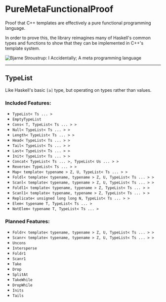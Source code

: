 # PureMetaFunctionalProof
Proof that C++ templates are effectively a pure functional programming language.

In order to prove this, the library reimagines many of Haskell's common types and functions to show that they can be implemented in C++'s template system.

![Bjarne Stroustrup: I Accidentally; A meta programming language](http://aras-p.info/blog/wp-content/uploads/2009/03/cppaccident.jpg)

---

## TypeList

Like Haskell's basic `[a]` type, but operating on types rather than values.

### Included Features:

- `TypeList< Ts ... >`
- `EmptyTypeList`
- `Cons< T, TypeList< Ts ... > >`
- `Null< TypeList< Ts ... > >`
- `Length< TypeList< Ts ... > >`
- `Head< TypeList< Ts ... > >`
- `Tail< TypeList< Ts ... > >`
- `Last< TypeList< Ts ... > >`
- `Init< TypeList< Ts ... > >`
- `Concat< TypeList< Ts ... >, TypeList< Us ... > >`
- `Reverse< TypeList< Ts ... > >`
- `Map< template< typename > Z, U, TypeList< Ts ... > >`
- `Foldl< template< typename, typename > Z, U, TypeList< Ts ... > >`
- `Scanl< template< typename, typename > Z, U, TypeList< Ts ... > >`
- `Foldl1< template< typename, typename > Z, TypeList< Ts ... > >`
- `Scanl1< template< typename, typename > Z, TypeList< Ts ... > >`
- `Replicate< unsigned long long N, TypeList< Ts ... > >`
- `Elem< typename T, TypeList< Ts ... >`
- `NotElem< typename T, TypeList< Ts ... >`

### Planned Features:

- `Foldr< template< typename, typename > Z, U, TypeList< Ts ... > >`
- `Scanr< template< typename, typename > Z, U, TypeList< Ts ... > >`
- `Uncons`
- `Intersperse`
- `Foldr1`
- `Scanr1`
- `Take`
- `Drop`
- `SplitAt`
- `TakeWhile`
- `DropWhile`
- `Inits`
- `Tails`
